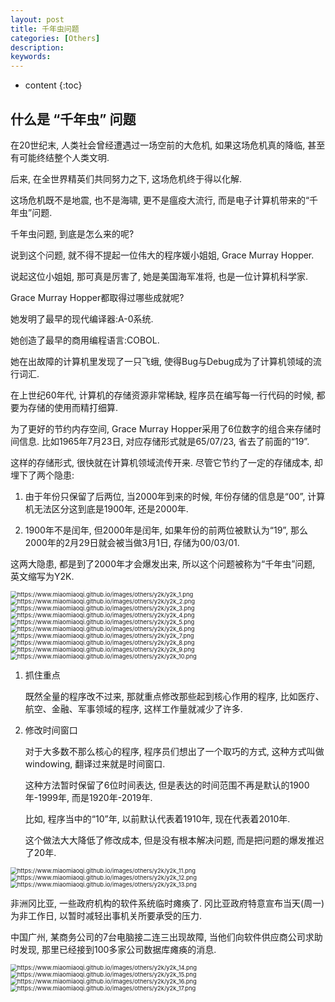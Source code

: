 ```yaml
---
layout: post
title: 千年虫问题
categories: [Others]
description: 
keywords: 
---
```



* content
{:toc}




## 什么是 “千年虫” 问题

在20世纪末, 人类社会曾经遭遇过一场空前的大危机, 如果这场危机真的降临, 甚至有可能终结整个人类文明. 

后来, 在全世界精英们共同努力之下, 这场危机终于得以化解. 

这场危机既不是地震, 也不是海啸, 更不是瘟疫大流行, 而是电子计算机带来的“千年虫”问题. 

千年虫问题, 到底是怎么来的呢?

说到这个问题, 就不得不提起一位伟大的程序媛小姐姐, Grace Murray Hopper. 

说起这位小姐姐, 那可真是厉害了, 她是美国海军准将, 也是一位计算机科学家. 

Grace Murray Hopper都取得过哪些成就呢?

她发明了最早的现代编译器:A-0系统. 

她创造了最早的商用编程语言:COBOL. 

她在出故障的计算机里发现了一只飞蛾, 使得Bug与Debug成为了计算机领域的流行词汇. 

在上世纪60年代, 计算机的存储资源非常稀缺, 程序员在编写每一行代码的时候, 都要为存储的使用而精打细算. 

为了更好的节约内存空间, Grace Murray Hopper采用了6位数字的组合来存储时间信息. 比如1965年7月23日, 对应存储形式就是65/07/23, 省去了前面的“19”. 

这样的存储形式, 很快就在计算机领域流传开来. 尽管它节约了一定的存储成本, 却埋下了两个隐患:

1. 由于年份只保留了后两位, 当2000年到来的时候, 年份存储的信息是“00”, 计算机无法区分这到底是1900年, 还是2000年. 

2. 1900年不是闰年, 但2000年是闰年, 如果年份的前两位被默认为“19”, 那么2000年的2月29日就会被当做3月1日, 存储为00/03/01. 

这两大隐患, 都是到了2000年才会爆发出来, 所以这个问题被称为“千年虫”问题, 英文缩写为Y2K. 

<img src="https://www.miaomiaoqi.github.io/images/others/y2k/y2k_1.png" alt="https://www.miaomiaoqi.github.io/images/others/y2k/y2k_1.png" style="zoom:67%;" />

<img src="https://www.miaomiaoqi.github.io/images/others/y2k/y2k_2.png" alt="https://www.miaomiaoqi.github.io/images/others/y2k/y2k_2.png" style="zoom:67%;" />

<img src="https://www.miaomiaoqi.github.io/images/others/y2k/y2k_3.png" alt="https://www.miaomiaoqi.github.io/images/others/y2k/y2k_3.png" style="zoom:67%;" />

<img src="https://www.miaomiaoqi.github.io/images/others/y2k/y2k_4.png" alt="https://www.miaomiaoqi.github.io/images/others/y2k/y2k_4.png" style="zoom:67%;" />

<img src="https://www.miaomiaoqi.github.io/images/others/y2k/y2k_5.png" alt="https://www.miaomiaoqi.github.io/images/others/y2k/y2k_5.png" style="zoom:67%;" />

<img src="https://www.miaomiaoqi.github.io/images/others/y2k/y2k_6.png" alt="https://www.miaomiaoqi.github.io/images/others/y2k/y2k_6.png" style="zoom:67%;" />

<img src="https://www.miaomiaoqi.github.io/images/others/y2k/y2k_7.png" alt="https://www.miaomiaoqi.github.io/images/others/y2k/y2k_7.png" style="zoom:67%;" />

<img src="https://www.miaomiaoqi.github.io/images/others/y2k/y2k_8.png" alt="https://www.miaomiaoqi.github.io/images/others/y2k/y2k_8.png" style="zoom:67%;" />

<img src="https://www.miaomiaoqi.github.io/images/others/y2k/y2k_9.png" alt="https://www.miaomiaoqi.github.io/images/others/y2k/y2k_9.png" style="zoom:67%;" />

<img src="https://www.miaomiaoqi.github.io/images/others/y2k/y2k_10.png" alt="https://www.miaomiaoqi.github.io/images/others/y2k/y2k_10.png" style="zoom:67%;" />

1. 抓住重点

    既然全量的程序改不过来, 那就重点修改那些起到核心作用的程序, 比如医疗、航空、金融、军事领域的程序, 这样工作量就减少了许多. 

2. 修改时间窗口

    对于大多数不那么核心的程序, 程序员们想出了一个取巧的方式, 这种方式叫做windowing, 翻译过来就是时间窗口. 

    这种方法暂时保留了6位时间表达, 但是表达的时间范围不再是默认的1900年-1999年, 而是1920年-2019年. 

    比如, 程序当中的“10”年, 以前默认代表着1910年, 现在代表着2010年. 

    这个做法大大降低了修改成本, 但是没有根本解决问题, 而是把问题的爆发推迟了20年. 

<img src="https://www.miaomiaoqi.github.io/images/others/y2k/y2k_11.png" alt="https://www.miaomiaoqi.github.io/images/others/y2k/y2k_11.png" style="zoom:67%;" />

<img src="https://www.miaomiaoqi.github.io/images/others/y2k/y2k_12.png" alt="https://www.miaomiaoqi.github.io/images/others/y2k/y2k_12.png" style="zoom:67%;" />

<img src="https://www.miaomiaoqi.github.io/images/others/y2k/y2k_13.png" alt="https://www.miaomiaoqi.github.io/images/others/y2k/y2k_13.png" style="zoom:67%;" />

非洲冈比亚, 一些政府机构的软件系统临时瘫痪了. 冈比亚政府特意宣布当天(周一)为非工作日, 以暂时减轻出事机关所要承受的压力. 

中国广州, 某商务公司的7台电脑接二连三出现故障, 当他们向软件供应商公司求助时发现, 那里已经接到100多家公司数据库瘫痪的消息. 

<img src="https://www.miaomiaoqi.github.io/images/others/y2k/y2k_14.png" alt="https://www.miaomiaoqi.github.io/images/others/y2k/y2k_14.png" style="zoom:67%;" />

<img src="https://www.miaomiaoqi.github.io/images/others/y2k/y2k_15.png" alt="https://www.miaomiaoqi.github.io/images/others/y2k/y2k_15.png" style="zoom:67%;" />

<img src="https://www.miaomiaoqi.github.io/images/others/y2k/y2k_16.png" alt="https://www.miaomiaoqi.github.io/images/others/y2k/y2k_16.png" style="zoom:67%;" />

<img src="https://www.miaomiaoqi.github.io/images/others/y2k/y2k_17.png" alt="https://www.miaomiaoqi.github.io/images/others/y2k/y2k_17.png" style="zoom:67%;" />





